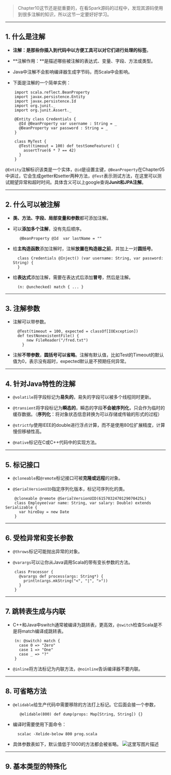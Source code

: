 > Chapter10这节还是挺重要的，在看Spark源码的过程中，发现其源码使用到很多注解的知识，所以这节一定要好好学习。


----------

## 1. 什么是注解

+ **注解：**是那些你插入到代码中以方便工具可以对它们进行处理的**标签**。

+ **注解作用：**是描述哪些被注解的表达式、变量、字段、方法或类型。

+ Java中注解不会影响编译器生成字节码，而Scala中会影响。

+ 下面是注解的一个简单实例：
```
	import scala.reflect.BeanProperty
	import javax.persistence.Entity
	import javax.persistence.Id
	import org.junit._
	import org.junit.Assert._
	
	@Entity class Credentials {
	  @Id @BeanProperty var username : String = _
	  @BeanProperty var password : String = _
	}
	
	class MyTest {
	  @Test(timeout = 100) def testSomeFeature() {
	    assertTrue(6 * 7 == 42)
	  }
	}
```

`@Entity`注解标识该类是一个实体，`@id`是设置主键，`@BeanProperty`在Chapter05中讲过，它会生成getter和setter两种方法，`@Test`表示测试方法，在这里可以测试期望异常和超时时间。具体含义可以上google查询**Junit和JPA注解**。


----------
## 2. 什么可以被注解

+ **类、方法、字段、局部变量和参数**都可添加注解。

+ 可以**添加多个注解**，没有先后顺序。

		 @BeanProperty @Id  var lastName = ""
		 
+ 给**主构造函数**添加注解时，注解**放置在构造器之前**，并加上一对**圆括号**。

		class Credentials @Inject() (var username: String, var password: String) { 
		}

+ 给**表达式**添加注解，需要在表达式后添加**冒号**，然后是注解。
		
		(n: @unchecked) match { ... }


----------
## 3. 注解参数
+ 注解可以带参数。
		
		@Test(timeout = 100, expected = classOf[IOException]) 
		def testNonexistentFile() {     
		    new FileReader("/fred.txt")
		  }

+ 注解**不带参数**，**圆括号可以省略**。注解有默认值，比如Test的Timeout的默认值为0，表示没有超时，expected默认是不预期任何异常。


----------
## 4. 针对Java特性的注解
+ `@volatile`将字段标记为**易失的**，易失的字段可以被多个线程同时更新。

+ `@transient`将字段标记为**瞬态的**，瞬态的字段**不会被序列化**，只会作为临时的缓存数据。（**序列化**：将对象状态信息转换为可以存储或传输的形式的过程）

+ `@strictfp`使用IEEE的double进行浮点计算，而不是使用80位扩展精度，计算慢但移植性高。

+ `@native`标记在C或C++代码中的实现方法。


----------
## 5. 标记接口
+ `@cloneable`和`@remote`标记接口可被**克隆或远程**的对象。

+ `@SerialVersionUID`指定序列化版本，标记可序列化的类。
```
	@cloneable @remote @SerialVersionUID(6157032470129070425L)
	class Employee(var name: String, var salary: Double) extends Serializable {
	  var hireDay = new Date
	}
```


----------
## 6. 受检异常和变长参数
+ `@throws`标记可能抛出异常的对象。

+ `@varargs`可以让你从Java调用Scala的带有变长参数的方法。

```
	class Processor {
	  @varargs def process(args: String*) {
	    println(args.mkString("<", "|", ">"))
	  }
	}
```


----------
## 7. 跳转表生成与内联
+ C++和Java中switch通常被编译为跳转表，更高效，`@switch`检查Scala是不是将match编译成跳转表。
```
	(n: @switch) match {
	  case 0 => "Zero"
	  case 1 => "One"
	  case _ => "?"
	}
```
+ `@inline`将方法标记为内联方法，`@noinline`告诉编译器不要内联。


----------
## 8. 可省略方法
+ `@elidable`给生产代码中需要移除的方法打上标记。它后面会接一个参数，

		 @elidable(800) def dump(props: Map[String, String]) {}

+ 编译时需要使用下面命令：
		
		scalac -Xelide-below 800 prog.scala
		
+ 具体参数表如下，默认值低于1000的方法都会被省略。
![这里写图片描述](http://img.blog.csdn.net/20151113210243343)


----------
## 9. 基本类型的特殊化


	
